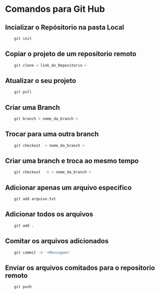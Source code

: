 # Comandos para Git Hub

## Incializar o Repósitorio na pasta Local

``` bash
    git init
```

## Copiar o projeto  de um repositorio remoto

``` bash
    git clone < link_do_Repositorio >
```

## Atualizar o seu projeto

``` bash
    git pull
```

## Criar uma  Branch

``` bash
    git branch < nome_da_branch >
```

## Trocar para uma outra branch

``` bash
    git checkout  < nome_da_branch >
```

## Criar uma branch e troca ao mesmo tempo

``` bash
    git checkout  -b < nome_da_branch >
```

## Adicionar apenas um arquivo especifico

``` bash
    git add arquivo.txt
```

## Adicionar todos  os arquivos

``` bash
    git add .
```

## Comitar os arquivos  adicionados

``` bash
    git commit -m '<Mensagem>'
```

## Enviar os arquivos comitados para o  repositorio remoto

``` bash
    git push
```
